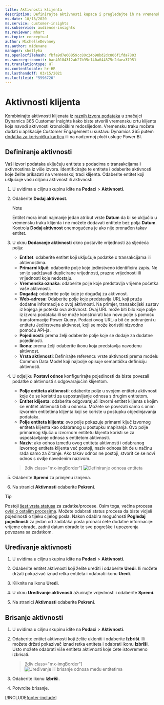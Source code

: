 ```yaml
---
title: Aktivnosti klijenta
description: Definirajte aktivnosti kupaca i pregledajte ih na vremenskoj traci klijenta.
ms.date: 10/13/2020
ms.service: customer-insights
ms.subservice: audience-insights
ms.reviewer: mhart
ms.topic: conceptual
author: MichelleDevaney
ms.author: midevane
manager: shellyha
ms.openlocfilehash: fbfa9d7e00859cc80c24b98bd2dc806f1fda7803
ms.sourcegitcommit: bae40184312ab27b95c140a044875c2daea37951
ms.translationtype: HT
ms.contentlocale: hr-HR
ms.lasthandoff: 03/15/2021
ms.locfileid: "5596720"
---
```

# <a name="customer-activities"></a>Aktivnosti klijenta

Kombinirajte aktivnosti klijenata iz [raznih izvora podataka](data-sources.md) u značajci Dynamics 365 Customer Insights kako biste stvorili vremensku crtu klijenta koja navodi aktivnosti kronološkim redoslijedom. Vremensku traku možete dodati u aplikacije Customer Engagement u sustavu Dynamics 365 putem [dodatka za korisničku karticu](customer-card-add-in.md) ili na nadzornoj ploči usluge Power BI.

## <a name="define-an-activity"></a>Definiranje aktivnosti

Vaši izvori podataka uključuju entitete s podacima o transakcijama i aktivnostima iz više izvora. Identificirajte te entitete i odaberite aktivnosti koje želite prikazati na vremenskoj traci klijenta. Odaberite entitet koji uključuje vašu ciljanu aktivnost ili aktivnosti.

1. U uvidima u ciljnu skupinu idite na **Podaci** > **Aktivnosti**.

1. Odaberite **Dodaj aktivnost**.

   > [!NOTE]
   > Entitet mora imati najmanje jedan atribut vrste **Datum** da bi se uključio u vremensku traku klijenta i ne možete dodavati entitete bez polja **Datum**. Kontrola **Dodaj aktivnost** onemogućena je ako nije pronađen takav entitet.

1. U oknu **Dodavanje aktivnosti** okno postavite vrijednosti za sljedeća polja:

   - **Entitet**: odaberite entitet koji uključuje podatke o transakcijama ili aktivnostima.
   - **Primarni ključ**: odaberite polje koje jedinstveno identificira zapis. Ne smije sadržavati duplicirane vrijednosti, prazne vrijednosti ili vrijednosti koje nedostaju.
   - **Vremenska oznaka**: odaberite polje koje predstavlja vrijeme početka vaše aktivnosti.
   - **Događaj**: odaberite polje koje je događaj za aktivnost.
   - **Web-adresa**: Odaberite polje koje predstavlja URL koji pruža dodatne informacije o ovoj aktivnosti. Na primjer, transakcijski sustav iz kojega je potekla ova aktivnost. Ovaj URL može biti bilo koje polje iz izvora podataka ili se može konstruirati kao novo polje s pomoću transformacije Power Query. Podaci ovog URL-a bit će pohranjeni u entitetu Jedinstvena aktivnost, koji se može koristiti nizvodno pomoću API-ja.
   - **Pojedinosti**: prema želji odaberite polje koje se dodaje za dodatne pojedinosti.
   - **Ikona**: prema želji odaberite ikonu koja predstavlja navedenu aktivnost.
   - **Vrsta aktivnosti**: Definirajte referencu vrste aktivnosti prema modelu Common Data Model koji najbolje opisuje semantičku definiciju aktivnosti.

1. U odjeljku **Postavi odnos** konfigurirajte pojedinosti da biste povezali podatke o aktivnosti s odgovarajućim klijentom.

    - **Polje entiteta aktivnosti**: odaberite polje u svojem entitetu aktivnosti koje će se koristiti za uspostavljanje odnosa s drugim entitetom.
    - **Entitet klijenta**: odaberite odgovarajući izvorni entitet klijenta s kojim će entitet aktivnosti biti u odnosu. Možete se povezati samo s onim izvornim entitetima klijenta koji se koriste u postupku objedinjavanja podataka.
    - **Polje entiteta klijenta**: ovo polje pokazuje primarni ključ izvornog entiteta klijenta kao odabranog u postupku mapiranja. Ovo polje primarnog ključa u izvornom entitetu klijenta koristi se za uspostavljanje odnosa s entitetom aktivnosti.
    - **Naziv**: ako odnos između ovog entiteta aktivnosti i odabranog izvornog entiteta klijenta već postoji, naziv odnosa bit će u načinu rada samo za čitanje. Ako takav odnos ne postoji, stvorit će se novi odnos s ovdje navedenim nazivom.
   
   > [!div class="mx-imgBorder"]
   > ![Definiranje odnosa entiteta](media/activities-entities-define.png "Definiranje odnosa entiteta")

1. Odaberite **Spremi** za primjenu izmjena.

1. Na stranici **Aktivnosti** odaberite **Pokreni**.

> [!TIP]
> Postoji [šest vrsta statusa](system.md#status-types) za zadatke/procese. Osim toga, većina procesa [ovisi o ostalim procesima](system.md#refresh-policies). Možete odabrati status procesa da biste vidjeli pojedinosti o tijeku cijelog posla. Nakon odabira mogućnosti **Pogledaj pojedinosti** za jedan od zadataka posla pronaći ćete dodatne informacije: vrijeme obrade, zadnji datum obrade te sve pogreške i upozorenja povezana sa zadatkom.

## <a name="edit-an-activity"></a>Uređivanje aktivnosti

1. U uvidima u ciljnu skupinu idite na **Podaci** > **Aktivnosti**.

2. Odaberite entitet aktivnosti koji želite urediti i odaberite **Uredi**. Ili možete držati pokazivač iznad retka entiteta i odabrati ikonu **Uredi**.

3. Kliknite na ikonu **Uredi**.

4. U oknu **Uređivanje aktivnosti** ažurirajte vrijednosti i odaberite **Spremi**.

5. Na stranici **Aktivnosti** odaberite **Pokreni**.

## <a name="delete-an-activity"></a>Brisanje aktivnosti

1. U uvidima u ciljnu skupinu idite na **Podaci** > **Aktivnosti**.

2. Odaberite entitet aktivnosti koji želite ukloniti i odaberite **Izbriši**. Ili možete držati pokazivač iznad retka entiteta i odabrati ikonu **Izbriši**. Usto možete odabrati više entiteta aktivnosti koje ćete istovremeno izbrisati.
   > [!div class="mx-imgBorder"]
   > ![Uređivanje ili brisanje odnosa među entitetima](media/activities-entities-edit-delete.png "Uređivanje ili brisanje odnosa među entitetima")

3. Odaberite ikonu **Izbriši**.

4. Potvrdite brisanje.


[!INCLUDE[footer-include](../includes/footer-banner.md)]